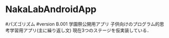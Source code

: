 # NakaLabAndroidApp
#パズゴリズム
#version B.001
学園祭公開用アプリ
子供向けのプログラム的思考学習用アプリ(主に繰り返し文)
現在3つのステージを仮実装している．